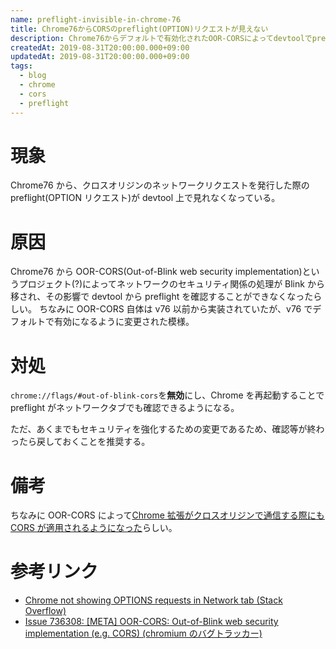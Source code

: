 ```yaml
---
name: preflight-invisible-in-chrome-76
title: Chrome76からCORSのpreflight(OPTION)リクエストが見えない
description: Chrome76からデフォルトで有効化されたOOR-CORSによってdevtoolでpreflightが見れなくなる現象について
createdAt: 2019-08-31T20:00:00.000+09:00
updatedAt: 2019-08-31T20:00:00.000+09:00
tags:
  - blog
  - chrome
  - cors
  - preflight
---
```


# 現象

Chrome76 から、クロスオリジンのネットワークリクエストを発行した際の preflight(OPTION リクエスト)が devtool 上で見れなくなっている。

# 原因

Chrome76 から OOR-CORS(Out-of-Blink web security implementation)というプロジェクト(?)によってネットワークのセキュリティ関係の処理が Blink から移され、その影響で devtool から preflight を確認することができなくなったらしい。
ちなみに OOR-CORS 自体は v76 以前から実装されていたが、v76 でデフォルトで有効になるように変更された模様。

# 対処

`chrome://flags/#out-of-blink-cors`を**無効**にし、Chrome を再起動することで preflight がネットワークタブでも確認できるようになる。

ただ、あくまでもセキュリティを強化するための変更であるため、確認等が終わったら戻しておくことを推奨する。

# 備考

ちなみに OOR-CORS によって[Chrome 拡張がクロスオリジンで通信する際にも CORS が適用されるようになった](https://www.chromium.org/Home/chromium-security/extension-content-script-fetches/)らしい。

# 参考リンク

- [Chrome not showing OPTIONS requests in Network tab (Stack Overflow)](https://stackoverflow.com/questions/57410051/chrome-not-showing-options-requests-in-network-tab)
- [Issue 736308: [META] OOR-CORS: Out-of-Blink web security implementation (e.g. CORS) (chromium のバグトラッカー)](https://bugs.chromium.org/p/chromium/issues/detail?id=736308)
